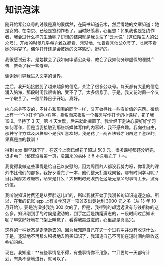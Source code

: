 # 知识泡沫

刚开始写公众号的时候是真的很偶然，在简书知道云木，然后看她的文章知道：她是女的、在南京、已经是签约作者了。当时好羡慕，心里想：如果我也是签约作者，我会过什么样的生活呢？幻想的结果就是我关注了“云木说”（这位陌生人的公众号）。开始的时候几乎每次推送都看，渐渐地，忙着看其他公众号了，也就不看她的内容了。偶尔打开还是会被她的文字感动，挺好的。

我很感谢云木，是她教会了我如何申请公众号、教会了我如何分辨虚假的理财广告、教会了我一些道理。

谢谢她引导我进入文字的世界。

之后，我开始接触到了越来越多的信息，关注了很多公众号。每天都有大量的信息涌入脑海，那段时间我很害怕，受不了了，太多信息了。于是，我又花时间一个又一个取关了。一段平静日子开始，真好。

内心总是不安的，不甘心和周围的同学一样，又开始寻找一些有价值的东西。微信上有一个“小打卡”的小程序，慕名而来报名一个每天写作打卡的小课程，花了我 19.9。坚持了 3 天，第 4 天太累，后来就此搁置了。我曾经下定决心要好好学习如何写作，但是当我接触到那些新媒体写作的内容时，我不感兴趣。我向往自由，那种写作方式及风格都不是我所喜欢的。我是花了一两百块钱才明白这个道理的。果真是血的教训！

得到 app 很早就下了，在这个上面已经花了超过 500 元，很多课程都还没听完，很多电子书都还没看第一页，没回来的实体书 5 本只看完了 1 本。

我觉得我做这些事情是给自己以安慰的，因为周围的人都没我努力呀，你看我的课外书比他们的都多。我好歹看完了一本，他们整天打游戏聚餐，哪有时间学习呢？自我陶醉太过瘾啦，结果是什么？大把的时光浪费在这毫无意义的事情上来。没有价值。

我听说知识付费还是从罗胖这儿听的，所以我就开始了我漫长的知识追逐之旅。所以，在我的记账 app 上有关学习这一项的支出竟达到 3000 元之多（从 18 年 10 月开始）。要是洗澡够我洗 300 次的了，但是，我得到的却远远没有与钱相称的这么多。知识刚到手的时候是激动的，到手之后是踌躇满志的，一段时间过后知识呢？早就好好地在书架上睡觉了，看得我美滋滋的，心里那是真高兴。

这样的一种状态是逐渐逝去的，因为我知道自己在这一个过程中并没有收获什么。于是，逐渐地不再那么积极地去购买知识了，我知道自己不可能在短时间内吸收这些知识的。

现在，我知道：**有些事情急不得，有些事情你不用急。**只要每一天都有计划，有条不紊地进行，就可以了。
